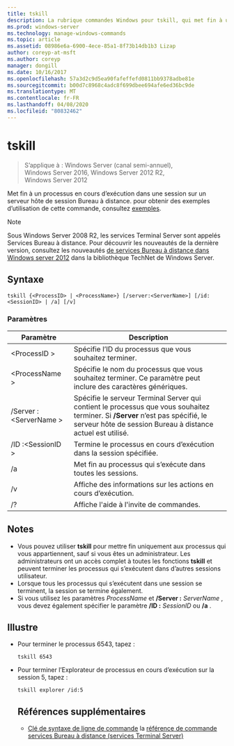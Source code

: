 ```yaml
---
title: tskill
description: La rubrique commandes Windows pour tskill, qui met fin à un processus s’exécutant dans une session sur un serveur hôte de session Bureau à distance.
ms.prod: windows-server
ms.technology: manage-windows-commands
ms.topic: article
ms.assetid: 08986e6a-6900-4ece-85a1-8f73b14db1b3 Lizap
author: coreyp-at-msft
ms.author: coreyp
manager: dongill
ms.date: 10/16/2017
ms.openlocfilehash: 57a3d2c9d5ea90fafeffefd0811bb9378adbe81e
ms.sourcegitcommit: b00d7c8968c4adc8f699dbee694afe6ed36bc9de
ms.translationtype: MT
ms.contentlocale: fr-FR
ms.lasthandoff: 04/08/2020
ms.locfileid: "80832462"
---
```

# <a name="tskill"></a>tskill

>S’applique à : Windows Server (canal semi-annuel), Windows Server 2016, Windows Server 2012 R2, Windows Server 2012

Met fin à un processus en cours d’exécution dans une session sur un serveur hôte de session Bureau à distance.
pour obtenir des exemples d’utilisation de cette commande, consultez [exemples](#BKMK_examples).

> [!NOTE]
> Sous Windows Server 2008 R2, les services Terminal Server sont appelés Services Bureau à distance. Pour découvrir les nouveautés de la dernière version, consultez les nouveautés [de services Bureau à distance dans Windows server 2012](https://technet.microsoft.com/library/hh831527) dans la bibliothèque TechNet de Windows Server.

## <a name="syntax"></a>Syntaxe
```
tskill {<ProcessID> | <ProcessName>} [/server:<ServerName>] [/id:<SessionID> | /a] [/v]
```

### <a name="parameters"></a>Paramètres

|Paramètre|Description|
|-------|--------|
|\<ProcessID >|Spécifie l’ID du processus que vous souhaitez terminer.|
|\<ProcessName >|Spécifie le nom du processus que vous souhaitez terminer. Ce paramètre peut inclure des caractères génériques.|
|/Server :\<ServerName >|Spécifie le serveur Terminal Server qui contient le processus que vous souhaitez terminer. Si **/Server** n’est pas spécifié, le serveur hôte de session Bureau à distance actuel est utilisé.|
|/ID :\<SessionID >|Termine le processus en cours d’exécution dans la session spécifiée.|
|/a|Met fin au processus qui s’exécute dans toutes les sessions.|
|/v|Affiche des informations sur les actions en cours d’exécution.|
|/?|Affiche l'aide à l'invite de commandes.|

## <a name="remarks"></a>Notes
- Vous pouvez utiliser **tskill** pour mettre fin uniquement aux processus qui vous appartiennent, sauf si vous êtes un administrateur. Les administrateurs ont un accès complet à toutes les fonctions **tskill** et peuvent terminer les processus qui s’exécutent dans d’autres sessions utilisateur.
- Lorsque tous les processus qui s’exécutent dans une session se terminent, la session se termine également.
- Si vous utilisez les paramètres *ProcessName* et **/Server :** <em>ServerName</em> , vous devez également spécifier le paramètre **/ID :** <em>SessionID</em> ou **/a** .

## <a name="examples"></a><a name=BKMK_examples></a>Illustre
- Pour terminer le processus 6543, tapez :
  ```
  tskill 6543
  ```
- Pour terminer l’Explorateur de processus en cours d’exécution sur la session 5, tapez :
  ```
  tskill explorer /id:5
  ```
  ## <a name="additional-references"></a>Références supplémentaires
  - [Clé de syntaxe de ligne de commande](command-line-syntax-key.md)
  la [référence de commande services Bureau à distance (services Terminal Server)](remote-desktop-services-terminal-services-command-reference.md)
